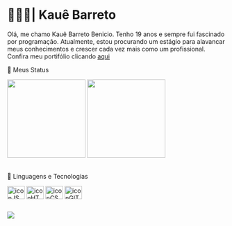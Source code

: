 <h1><strong>👨🏻‍💻| Kauê Barreto</strong></h1>
<p>Olá, me chamo Kauê Barreto Benicio. Tenho 19 anos e sempre fui fascinado por programação. Atualmente, estou procurando um estágio para alavancar meus conhecimentos e crescer cada vez mais como um profissional. Confira meu portifólio clicando <a href="#">aqui</a></p>

<p>🤖 Meus Status</p>
<div><!--Status do Github-->
  <img height="180em" src="https://github-readme-stats.vercel.app/api?username=KaueDeveloper&show_icons=true&theme=github_dark">
  <img height="180em" src="https://github-readme-stats.vercel.app/api/top-langs/?username=anuraghazra&layout=compact">
</div>

<div style="display: inline-block"><br><!--Linguagens que eu domino-->
  <p>🤖 Linguagens e Tecnologias</p>
  <img align="center" alt="iconJS" height="30em" width="40em" src="https://cdn.jsdelivr.net/gh/devicons/devicon@latest/icons/javascript/javascript-original.svg"/>
  <img align="center" alt="iconHTML" height="30em" width="40em" src="https://cdn.jsdelivr.net/gh/devicons/devicon@latest/icons/html5/html5-original.svg"/>
  <img align="center" alt="iconCSS" height="30em" width="40em" src="https://cdn.jsdelivr.net/gh/devicons/devicon@latest/icons/css3/css3-original.svg"/>
  <img align="center" alt="iconGIT" height="30em" width="40em" src="https://cdn.jsdelivr.net/gh/devicons/devicon@latest/icons/git/git-original.svg" />
</div>

##

<div><!--Redes sociais-->
  <a href="https://www.instagram.com/eu_kauebarreto/?next=%2F" target="_blank"><img src="https://img.shields.io/badge/Instagram-E4405F?style=for-the-badge&logo=instagram&logoColor=white" target="_blank"></a>
</div>

